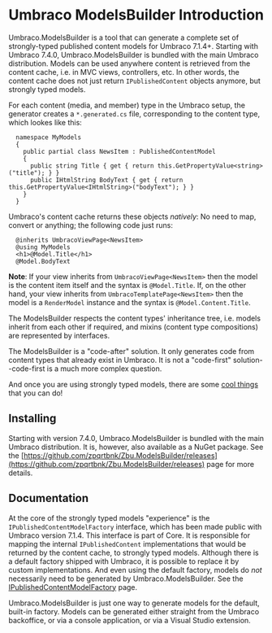 # Umbraco ModelsBuilder Introduction

Umbraco.ModelsBuilder is a tool that can generate a complete set of strongly-typed published content models for Umbraco 7.1.4+. Starting with Umbraco 7.4.0, Umbraco.ModelsBuilder is bundled with the main Umbraco distribution. Models can be used anywhere content is retrieved from the content cache, i.e. in MVC views, controllers, etc. In other words, the content cache does not just return `IPublishedContent` objects anymore, but strongly typed models.

For each content (media, and member) type in the Umbraco setup, the generator creates a `*.generated.cs` file, corresponding to the content type, which lookes like this:


      namespace MyModels
      {
        public partial class NewsItem : PublishedContentModel
        {
          public string Title { get { return this.GetPropertyValue<string>("title"); } }
          public IHtmlString BodyText { get { return this.GetPropertyValue<IHtmlString>("bodyText"); } }
        }
      }


Umbraco's content cache returns these objects _natively_: No need to map, convert or anything; the following code just runs:

      @inherits UmbracoViewPage<NewsItem>
      @using MyModels
      <h1>@Model.Title</h1>
      @Model.BodyText

**Note**: If your view inherits from `UmbracoViewPage<NewsItem>` then the model is the content item itself and the syntax is `@Model.Title`. If, on the other hand, your view inherits from `UmbracoTemplatePage<NewsItem>` then the model is a `RenderModel` instance and the syntax is `@Model.Content.Title`.

The ModelsBuilder respects the content types' inheritance tree, i.e. models inherit from each other if required, and mixins (content type compositions) are represented by interfaces.

The ModelsBuilder is a "code-after" solution. It only generates code from content types that already exist in Umbraco. It is not a "code-first" solution--code-first is a much more complex question.

And once you are using strongly typed models, there are some [cool things](CoolThingsWithModels.md) that you can do!

## Installing

Starting with version 7.4.0, Umbraco.ModelsBuilder is bundled with the main Umbraco distribution. It is, however, also available as a NuGet package. See the [https://github.com/zpqrtbnk/Zbu.ModelsBuilder/releases](https://github.com/zpqrtbnk/Zbu.ModelsBuilder/releases) page for more details.

## Documentation

At the core of the strongly typed models "experience" is the `IPublishedContentModelFactory` interface, which has been made public with Umbraco version 7.1.4. This interface is part of Core. It is responsible for mapping the internal `IPublishedContent` implementations that would be returned by the content cache, to strongly typed models. Although there is a default factory shipped with Umbraco, it is possible to replace it by custom implementations. And even using the default factory, models do _not_ necessarily need to be generated by Umbraco.ModelsBuilder. See the [IPublishedContentModelFactory](IPublishedContentModelFactory.md) page.

Umbraco.ModelsBuilder is just one way to generate models for the default, built-in factory. Models can be generated either straight from the Umbraco backoffice, or via a console application, or via a Visual Studio extension.
